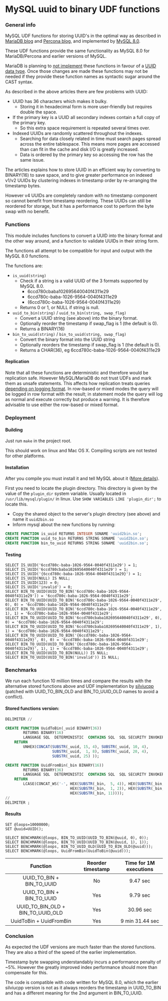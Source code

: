 # MySQL uuid to binary UDF functions

### General info

MySQL UDF functions for storing UUID's in the optimal way as described in [MariaDB blog][1] and [Percona blog][2], and implemented by [MySQL 8.0][3].

These UDF functions provide the same functionality as MySQL 8.0 for MariaDB/Percona and earlier versions of MySQL.

MariaDB is planning to [not implement][6] these functions in favour of a [UUID data type][7]. Once those changes are made these functions may not be needed if they provide these function names as syntactic sugar around the CAST syntax.

As described in the above articles there are few problems with UUID:
* UUID has 36 characters which makes it bulky.
  * Storing it in hexadecimal form is more user-friendly but requires double the space.
* If the primary key is a UUID all secondary indexes contain a full copy of the primary key.
  * So this extra space requirement is repeated several times over.
* Indexed UUIDs are randomly scattered throughout the indexes.
  * Searching for data closely related in time must search pages spread across the entire tablespace. This means more pages are accessed than can fit in the cache and disk I/O is greatly increased.
  * Data is ordered by the primary key so accessing the row has the same issue.

The articles explains how to store UUID in an efficient way by converting to BINARY(16) to save space, and to give greater performance on indexed v1/v2 UUIDs by clustering indexes in timestamp order by re-arranging the timestamp bytes.

However v4 UUIDs are completely random with no timestamp component so cannot benefit from timestamp reordering. These UUIDs can still be reordered for storage, but it has a performance cost to perform the byte swap with no benefit.

### Functions

This module includes functions to convert a UUID into the binary format and the other way around, and a function to validate UUIDs in their string form.

The functions all attempt to be compatible for input and output with the MySQL 8.0 functions.

The functions are:
* `is_uuid(string)`
  * Check if a string is a valid UUID of the 3 formats supported by MySQL 8.0.
    * 6ccd780cbaba102695640040f4311e29
    * 6ccd780c-baba-1026-9564-0040f4311e29
    * {6ccd780c-baba-1026-9564-0040f4311e29}
  * Returns 0 or 1, or NULL if string is null.
* `uuid_to_bin(string)` / `uuid_to_bin(string, swap_flag)`
  * Convert a UUID string (see above) into the binary format.
  * Optionally reorder the timestamp if swap_flag is 1 (the default is 0).
  * Returns a BINARY(16)
* `bin_to_uuid(string)` / `bin_to_uuid(string, swap_flag)`
  * Convert the binary format into the UUID string
  * Optionally reorders the timestamp if swap_flag is 1 (the default is 0).
  * Returns a CHAR(36), eg 6ccd780c-baba-1026-9564-0040f4311e29

#### Replication

Note that all these functions are deterministic and therefore would be replication safe. However MySQL/MariaDB do not trust UDFs and mark them as unsafe statements. This affects how replication treats queries [depending on logging format][8]. In row-based or mixed modes the query will be logged in row format with the result; in statement mode the query will log as normal and execute correctly but produce a warning. It is therefore advisable to use either the row-based or mixed format.

### Deployment

#### Building

Just run `make` in the project root.

This should work on linux and Mac OS X. Compiling scripts are not tested for other platforms.

#### Installation

After you compile you must install it and tell MySQL about it ([More details][4]).

First you need to locate the plugin directory. This directory is given by the value of the `plugin_dir` system variable.
Usually located in `/usr/lib/mysql/plugin/` in linux. Use `SHOW VARIABLES LIKE 'plugin_dir';` to locate this.

- Copy the shared object to the server's plugin directory (see above) and name it `uuid2bin.so`
- Inform mysql about the new functions by running:

```sql
CREATE FUNCTION is_uuid RETURNS INTEGER SONAME 'uuid2bin.so';
CREATE FUNCTION uuid_to_bin RETURNS STRING SONAME 'uuid2bin.so';
CREATE FUNCTION bin_to_uuid RETURNS STRING SONAME 'uuid2bin.so';
```

#### Testing

```
SELECT IS_UUID('6ccd780c-baba-1026-9564-0040f4311e29') = 1;
SELECT IS_UUID('6ccd780cbaba102695640040f4311e29') = 1;
SELECT IS_UUID('{6ccd780c-baba-1026-9564-0040f4311e29}') = 1;
SELECT IS_UUID(NULL) IS NULL;
SELECT IS_UUID(123) = 0;
SELECT IS_UUID('invalid') = 0;
SELECT BIN_TO_UUID(UUID_TO_BIN('6ccd780c-baba-1026-9564-0040f4311e29')) = '6ccd780c-baba-1026-9564-0040f4311e29';
SELECT BIN_TO_UUID(UUID_TO_BIN('6ccd780c-baba-1026-9564-0040f4311e29', 0), 0) = '6ccd780c-baba-1026-9564-0040f4311e29';
SELECT BIN_TO_UUID(UUID_TO_BIN('6ccd780c-baba-1026-9564-0040f4311e29', 1), 1) = '6ccd780c-baba-1026-9564-0040f4311e29';
SELECT BIN_TO_UUID(UUID_TO_BIN('6ccd780cbaba102695640040f4311e29', 0), 0) = '6ccd780c-baba-1026-9564-0040f4311e29';
SELECT BIN_TO_UUID(UUID_TO_BIN('6ccd780cbaba102695640040f4311e29', 1), 1) = '6ccd780c-baba-1026-9564-0040f4311e29';
SELECT BIN_TO_UUID(UUID_TO_BIN('{6ccd780c-baba-1026-9564-0040f4311e29}', 0), 0) = '6ccd780c-baba-1026-9564-0040f4311e29';
SELECT BIN_TO_UUID(UUID_TO_BIN('{6ccd780c-baba-1026-9564-0040f4311e29}', 1), 1) = '6ccd780c-baba-1026-9564-0040f4311e29';
SELECT BIN_TO_UUID(UUID_TO_BIN(NULL)) IS NULL;
SELECT BIN_TO_UUID(UUID_TO_BIN('invalid')) IS NULL;
```

### Benchmarks

We run each function 10 million times and compare the results with the alternative stored functions above and UDF implementation by [silviucpp][5] (patched with UUID_TO_BIN_OLD and BIN_TO_UUID_OLD names to avoid a conflict).

#### Stored functions version:

```sql
DELIMITER //

CREATE FUNCTION UuidToBin(_uuid BINARY(36))
        RETURNS BINARY(16)
        LANGUAGE SQL  DETERMINISTIC  CONTAINS SQL  SQL SECURITY INVOKER
    RETURN
        UNHEX(CONCAT(SUBSTR(_uuid, 15, 4), SUBSTR(_uuid, 10, 4),
                     SUBSTR(_uuid,  1, 8), SUBSTR(_uuid, 20, 4),
                     SUBSTR(_uuid, 25) ));

CREATE FUNCTION UuidFromBin(_bin BINARY(16))
        RETURNS BINARY(36)
        LANGUAGE SQL  DETERMINISTIC  CONTAINS SQL  SQL SECURITY INVOKER
    RETURN
        LCASE(CONCAT_WS('-', HEX(SUBSTR(_bin,  5, 4)), HEX(SUBSTR(_bin,  3, 2)),
                             HEX(SUBSTR(_bin,  1, 2)), HEX(SUBSTR(_bin,  9, 2)),
                             HEX(SUBSTR(_bin, 11))));
//
DELIMITER ;
```

#### Results

```
SET @loops=10000000;
SET @uuid=UUID();

SELECT BENCHMARK(@loops, BIN_TO_UUID(UUID_TO_BIN(@uuid, 0), 0));
SELECT BENCHMARK(@loops, BIN_TO_UUID(UUID_TO_BIN(@uuid, 1), 1));
SELECT BENCHMARK(@loops, BIN_TO_UUID_OLD(UUID_TO_BIN_OLD(@uuid)));
SELECT BENCHMARK(@loops, UuidFromBin(UuidToBin(@uuid)));

```

|Function                           | Reorder timestamp         | Time for 1M executions    |
|:---------------------------------:|:-------------------------:|:-------------------------:|
| UUID_TO_BIN + BIN_TO_UUID         | No                        | 9.47 sec                  |
| UUID_TO_BIN + BIN_TO_UUID         | Yes                       | 9.79 sec                  |
| UUID_TO_BIN_OLD + BIN_TO_UUID_OLD | Yes                       | 30.96 sec                 |
| UuidToBin + UuidFromBin           | Yes                       | 9 min 31.44 sec           |

### Conclusion

As expected the UDF versions are much faster than the stored functions. They are also a third of the speed of the earlier implementation.

Timestamp byte swapping understandably incurs a performance penalty of ~5%. However the greatly improved index performance should more than compensate for this.

The code is compatible with code written for MySQL 8.0, which the earlier silviucpp version is not as it always reorders the timestamp in UUID_TO_BIN and has a different meaning for the 2nd argument in BIN_TO_UUID.

[1]:https://mariadb.com/kb/en/library/guiduuid-performance/
[2]:https://www.percona.com/blog/2014/12/19/store-uuid-optimized-way/
[3]:https://dev.mysql.com/doc/refman/8.0/en/miscellaneous-functions.html
[4]:http://dev.mysql.com/doc/refman/5.7/en/udf-compiling.html
[5]:https://github.com/silviucpp/uuid2bin 
[6]:https://jira.mariadb.org/browse/MDEV-15854
[7]:https://jira.mariadb.org/browse/MDEV-4958
[8]:https://mariadb.com/kb/en/unsafe-statements-for-statement-based-replication/
